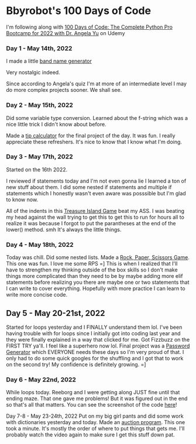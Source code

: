 # Bbyrobot's 100 Days of Code 
I'm following along with [100 Days of Code: The Complete Python Pro Bootcamp for 2022 with Dr. Angela Yu](https://www.udemy.com/course/100-days-of-code/?referralCode=00555B4B1F6FC1A84FBC) on Udemy

### Day 1 - May 14th, 2022

I made a little [band name generator](https://replit.com/@bbyrobot/band-name-generator-start#main.py)

Very nostalgic indeed.

Since according to Angela's quiz I'm at more of an intermediate level I may do more complex projects sooner. 
We shall see. 

### Day 2 - May 15th, 2022

Did some variable type conversion. Learned about the f-string which was a nice little trick I didn't know about before. 

Made a [tip calculator](https://replit.com/@bbyrobot/tip-calculator-end#main.py) for the final project of the day. It was fun.
I really appreciate these refreshers. It's nice to know that I know what I'm doing. 

### Day 3 - May 17th, 2022

Started on the 16th 2022.

I reviewed if statements today and I'm not even gonna lie I learned a ton of new stuff about them.
I did some nested if statements and multiple if statements which I honestly wasn't even aware was posssible but I'm glad to know now.

All of the indents in this [Treasure Island Game](https://replit.com/@bbyrobot/treasure-island-start?v=1#main.py) beat my ASS.
I was beating my head against the wall trying to get this to get this to run for hours all to realize it was because I forgot to put the parantheses at the end of the lower() method. smh It's always the little things. 

### Day 4 - May 18th, 2022
Today was chill. Did some nested lists. Made a [Rock, Paper, Scissors Game](https://replit.com/@bbyrobot/rock-paper-scissors-start#main.py). This one was fun. I love me some RPS =] This is when I realized that I'll have to strengthen my thinking outside of the box skills so I don't make things more complicated than they need to be by maybe adding more elif statements before realizing you there are maybe one or two statements that I can write to cover everything. Hopefully with more practice I can learn to write more concise code. 

## Day 5 - May 20-21st, 2022
Started for loops yesterday and I FINALLY understand them lol. I've been having trouble with for loops since I initially got into coding last year and they were finally explained in a way that clicked for me. Got Fizzbuzz on the FIRST TRY ya'll. I feel like a superhero now lol. Final project was a [Password Generator](https://replit.com/@bbyrobot/password-generator-start#main.py) which EVERYONE needs these days so I'm very proud of that. I only had to do some quick googles for the shuffling and I got that to work on the second try! My confidence is definitely growing. =]

### Day 6 - May 22nd, 2022
While loops today. Reeborg and I were getting along JUST fine until that ending maze. That one gave me problems! But it was figured out in the end so that's all that matters. 
You can see the screenshot of the code [here](https://twitter.com/bbyrobot/status/1528568409402712064)!

Day 7-8 - May 23-24th, 2022
Put on my big girl pants and did some work with dictionaries yesterday and today. Made an [auction program](https://replit.com/@bbyrobot/blind-auction-start-1). This one took a minute. It's mostly the order of where to put things that gets me.  I'll probably watch the video again to make sure I get this stuff down pat.
